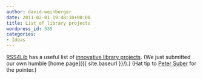 ```yaml
---
author: david-weinberger
date: 2011-02-01 19:48:10+00:00
title: List of library projects
wordpress_id: 535
categories:
- Ideas
---
```


[RSS4Lib](http://www.rss4lib.com) has a useful list of [innovative library projects](http://www.rss4lib.com/library-labs.html). (We just submitted our own humble [home page]({{ site.baseurl }}/).) (Hat tip to [Peter Suber](http://bit.ly/suber) for the pointer.)
